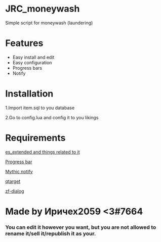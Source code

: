 # JRC_moneywash
Simple script for moneywash (laundering)

# Features
- Easy install and edit
- Easy configuration
- Progress bars
- Notify

# Installation
1.Import item.sql to you database

2.Go to config.lua and config it to you likings

# Requirements
[es_extended and things related to it](https://github.com/esx-framework/esx-legacy/tree/main/%5Besx%5D)

[Progress bar](https://github.com/Mobius1/rprogress)

[Mythic notify](https://github.com/wowpanda/mythic_notify)

[qtarget](https://github.com/overextended/qtarget)

[zf-dialog](https://github.com/zf-development/zf_dialog)

# Made by Иричех2059 <3#7664

### You can edit it however you want, but you are not allowed to rename it/sell it/republish it as your.
